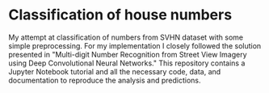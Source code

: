 # Classification of house numbers

My attempt at classification of numbers from SVHN dataset with some simple preprocessing. For my implementation I closely followed the solution presented in "Multi-digit Number Recognition from Street View Imagery using Deep Convolutional Neural Networks."
This repository contains a Jupyter Notebook tutorial and all the necessary code, data, and documentation to reproduce the analysis and predictions.